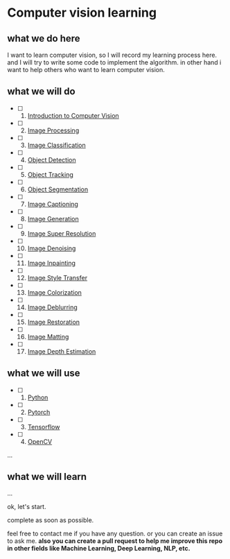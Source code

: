 # Computer vision learning

## what we do here

I want to learn computer vision, so I will record my learning process here.
and I will try to write some code to implement the algorithm.
in other hand i want to help others who want to learn computer vision.

## what we will do

- [ ] 1. [Introduction to Computer Vision]()
- [ ] 2. [Image Processing]()
- [ ] 3. [Image Classification]()
- [ ] 4. [Object Detection]()
- [ ] 5. [Object Tracking]()
- [ ] 6. [Object Segmentation]()
- [ ] 7. [Image Captioning]()
- [ ] 8. [Image Generation]()
- [ ] 9. [Image Super Resolution]()
- [ ] 10. [Image Denoising]()
- [ ] 11. [Image Inpainting]()
- [ ] 12. [Image Style Transfer]()
- [ ] 13. [Image Colorization]()
- [ ] 14. [Image Deblurring]()
- [ ] 15. [Image Restoration]()
- [ ] 16. [Image Matting]()
- [ ] 17. [Image Depth Estimation]()

## what we will use

- [ ] 1. [Python]()
- [ ] 2. [Pytorch]()
- [ ] 3. [Tensorflow]()
- [ ] 4. [OpenCV]()

...

## what we will learn

...

ok, let's start.

complete as soon as possible.

feel free to contact me if you have any question.
or you can create an issue to ask me.
**also you can create a pull request to help me improve this repo in other fields like Machine Learning, Deep Learning, NLP, etc.**